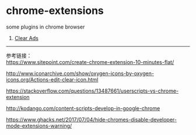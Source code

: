 # chrome-extensions
some plugins in chrome browser

1. [Clear Ads](https://github.com/elevenmox/chrome-extensions/tree/master/clear-ads)

---
参考链接：  
https://www.sitepoint.com/create-chrome-extension-10-minutes-flat/

http://www.iconarchive.com/show/oxygen-icons-by-oxygen-icons.org/Actions-edit-clear-icon.html

https://stackoverflow.com/questions/13487661/userscripts-vs-chrome-extension

http://kodango.com/content-scripts-develop-in-google-chrome

https://www.ghacks.net/2017/07/04/hide-chromes-disable-developer-mode-extensions-warning/
